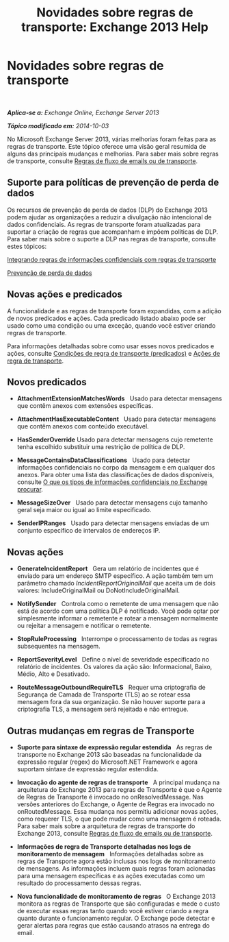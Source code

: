 ﻿---
title: 'Novidades sobre regras de transporte: Exchange 2013 Help'
TOCTitle: Novidades sobre regras de transporte
ms:assetid: 0c2fc0b5-3cd2-4d79-aa2b-0c7622ae15a8
ms:mtpsurl: https://technet.microsoft.com/pt-br/library/JJ150483(v=EXCHG.150)
ms:contentKeyID: 50484994
ms.date: 05/22/2018
mtps_version: v=EXCHG.150
ms.translationtype: MT
---

# Novidades sobre regras de transporte

 

_**Aplica-se a:** Exchange Online, Exchange Server 2013_

_**Tópico modificado em:** 2014-10-03_

No Microsoft Exchange Server 2013, várias melhorias foram feitas para as regras de transporte. Este tópico oferece uma visão geral resumida de alguns das principais mudanças e melhorias. Para saber mais sobre regras de transporte, consulte [Regras de fluxo de emails ou de transporte](mail-flow-rules-transport-rules-in-exchange-2013-exchange-2013-help.md).

## Suporte para políticas de prevenção de perda de dados

Os recursos de prevenção de perda de dados (DLP) do Exchange 2013 podem ajudar as organizações a reduzir a divulgação não intencional de dados confidenciais. As regras de transporte foram atualizadas para suportar a criação de regras que acompanham e impõem políticas de DLP. Para saber mais sobre o suporte a DLP nas regras de transporte, consulte estes tópicos:

[Integrando regras de informações confidenciais com regras de transporte](https://docs.microsoft.com/pt-br/exchange/security-and-compliance/data-loss-prevention/integrate-sensitive-information-rules)

[Prevenção de perda de dados](technical-overview-of-dlp-data-loss-prevention-in-exchange.md)

## Novas ações e predicados

A funcionalidade e as regras de transporte foram expandidas, com a adição de novos predicados e ações. Cada predicado listado abaixo pode ser usado como uma condição ou uma exceção, quando você estiver criando regras de transporte.

Para informações detalhadas sobre como usar esses novos predicados e ações, consulte [Condições de regra de transporte (predicados)](mail-flow-rule-conditions-and-exceptions-predicates-in-exchange-2013-exchange-2013-help.md) e [Ações de regra de transporte](mail-flow-rule-actions-in-exchange-2013-exchange-2013-help.md).

## Novos predicados

  -  **AttachmentExtensionMatchesWords**   Usado para detectar mensagens que contêm anexos com extensões específicas.

  -  **AttachmentHasExecutableContent**   Usado para detectar mensagens que contêm anexos com conteúdo executável.

  -  **HasSenderOverride** Usado para detectar mensagens cujo remetente tenha escolhido substituir uma restrição de política de DLP.

  -  **MessageContainsDataClassifications**   Usado para detectar informações confidenciais no corpo da mensagem e em qualquer dos anexos. Para obter uma lista das classificações de dados disponíveis, consulte [O que os tipos de informações confidenciais no Exchange procurar](what-the-sensitive-information-types-in-exchange-look-for-exchange-online-help.md).

  -  **MessageSizeOver**   Usado para detectar mensagens cujo tamanho geral seja maior ou igual ao limite especificado.

  -  **SenderIPRanges**   Usado para detectar mensagens enviadas de um conjunto específico de intervalos de endereços IP.

## Novas ações

  -  **GenerateIncidentReport**   Gera um relatório de incidentes que é enviado para um endereço SMTP específico. A ação também tem um parâmetro chamado *IncidentReportOriginalMail* que aceita um de dois valores: IncludeOriginalMail ou DoNotIncludeOriginalMail.

  -  **NotifySender**   Controla como o remetente de uma mensagem que não está de acordo com uma política DLP é notificado. Você pode optar por simplesmente informar o remetente e rotear a mensagem normalmente ou rejeitar a mensagem e notificar o remetente.

  -  **StopRuleProcessing**   Interrompe o processamento de todas as regras subsequentes na mensagem.

  -  **ReportSeverityLevel**   Define o nível de severidade especificado no relatório de incidentes. Os valores da ação são: Informacional, Baixo, Médio, Alto e Desativado.

  -  **RouteMessageOutboundRequireTLS**   Requer uma criptografia de Segurança de Camada de Transporte (TLS) ao se rotear essa mensagem fora da sua organização. Se não houver suporte para a criptografia TLS, a mensagem será rejeitada e não entregue.

## Outras mudanças em regras de Transporte

  - **Suporte para sintaxe de expressão regular estendida**   As regras de transporte no Exchange 2013 são baseadas na funcionalidade da expressão regular (regex) do Microsoft.NET Framework e agora suportam sintaxe de expressão regular estendida.

  - **Invocação do agente de regras de transporte**   A principal mudança na arquitetura do Exchange 2013 para regras de Transporte é que o Agente de Regras de Transporte é invocado no onResolvedMessage. Nas versões anteriores do Exchange, o Agente de Regras era invocado no onRoutedMessage. Essa mudança nos permitiu adicionar novas ações, como requerer TLS, o que pode mudar como uma mensagem é roteada. Para saber mais sobre a arquitetura de regras de transporte do Exchange 2013, consulte [Regras de fluxo de emails ou de transporte](mail-flow-rules-transport-rules-in-exchange-2013-exchange-2013-help.md).

  - **Informações de regra de Transporte detalhadas nos logs de monitoramento de mensagem**   Informações detalhadas sobre as regras de Transporte agora estão inclusas nos logs de monitoramento de mensagens. As informações incluem quais regras foram acionadas para uma mensagem específicas e as ações executadas como um resultado do processamento dessas regras.

  - **Nova funcionalidade de monitoramento de regras**   O Exchange 2013 monitora as regras de Transporte que são configuradas e mede o custo de executar essas regras tanto quando você estiver criando a regra quanto durante o funcionamento regular. O Exchange pode detectar e gerar alertas para regras que estão causando atrasos na entrega do email.

